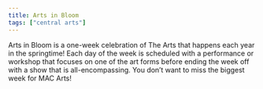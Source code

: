 ```yaml
---
title: Arts in Bloom
tags: ["central arts"]
---
```


Arts in Bloom is a one-week celebration of The Arts that happens each year in the springtime! Each day of the week is scheduled with a performance or workshop that focuses on one of the art forms before ending the week off with a show that is all-encompassing. You don’t want to miss the biggest week for MAC Arts!
